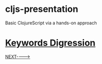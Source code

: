 # cljs-presentation
Basic ClojureScript via a hands-on approach

# [Keywords Digression](https://github.com/wallclockbuilder/cljs-presentation/blob/master/11_keywords/11_keywords.cljs)

[NEXT---->](https://github.com/wallclockbuilder/cljs-presentation/blob/master/12_sets)
